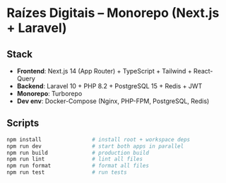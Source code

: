 # Raízes Digitais – Monorepo (Next.js + Laravel)

## Stack
- **Frontend**: Next.js 14 (App Router) + TypeScript + Tailwind + React-Query
- **Backend**: Laravel 10 + PHP 8.2 + PostgreSQL 15 + Redis + JWT
- **Monorepo**: Turborepo
- **Dev env**: Docker-Compose (Nginx, PHP-FPM, PostgreSQL, Redis)

## Scripts
```bash
npm install                # install root + workspace deps
npm run dev                # start both apps in parallel
npm run build              # production build
npm run lint               # lint all files
npm run format             # format all files
npm run test               # run tests